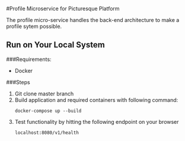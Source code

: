 #Profile Microservice for Picturesque Platform

The profile micro-service handles the back-end architecture to make a profile sytem possible. 

## Run on Your Local System

###Requirements:
- Docker

###Steps
1. Git clone master branch
2. Build application and required containers with following command:
    ````
    docker-compose up --build
    ````
3. Test functionality by hitting the following endpoint on your browser
    ```
    localhost:8080/v1/health
    ```